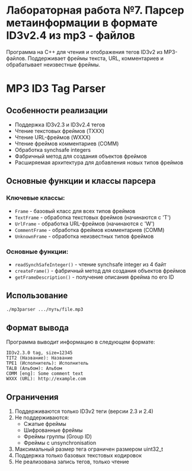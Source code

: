 # Лабораторная работа №7. Парсер метаинформации в формате ID3v2.4 из mp3 - файлов

Программа на C++ для чтения и отображения тегов ID3v2 из MP3-файлов. Поддерживает фреймы текста, URL, комментариев и обрабатывает неизвестные фреймы.

# MP3 ID3 Tag Parser

## Особенности реализации

- Поддержка ID3v2.3 и ID3v2.4 тегов
- Чтение текстовых фреймов (TXXX)
- Чтение URL-фреймов (WXXX)
- Чтение фреймов комментариев (COMM)
- Обработка synchsafe integers
- Фабричный метод для создания объектов фреймов
- Расширяемая архитектура для добавления новых типов фреймов

## Основные функции и классы парсера

### Ключевые классы:
- `Frame` - базовый класс для всех типов фреймов
- `TextFrame` - обработка текстовых фреймов (начинаются с 'T')
- `UrlFrame` - обработка URL-фреймов (начинаются с 'W') 
- `CommentFrame` - обработка фреймов комментариев (COMM)
- `UnknownFrame` - обработка неизвестных типов фреймов

### Основные функции:
- `readSynchSafeInteger()` - чтение synchsafe integer из 4 байт
- `createFrame()` - фабричный метод для создания объектов фреймов
- `getFrameDescription()` - получение описания фрейма по его ID

## Использование


```bash
./mp3parser .../путь/file.mp3
```

## Формат вывода

Программа выводит информацию в следующем формате:
```
ID3v2.3.0 tag, size=12345
TIT2 (Название): Название
TPE1 (Исполнитель): Исполнитель
TALB (Альбом): Альбом
COMM [eng]: Some comment text
WXXX (URL): http://example.com
```

## Ограничения

1. Поддерживаются только ID3v2 теги (версии 2.3 и 2.4)
2. Не поддерживаются:
   - Сжатые фреймы
   - Шифрованные фреймы
   - Фреймы группы (Group ID)
   - Фреймы с unsynchronisation
3. Максимальный размер тега ограничен размером uint32_t
4. Поддержка только базовых текстовых кодировок
5. Не реализована запись тегов, только чтение
